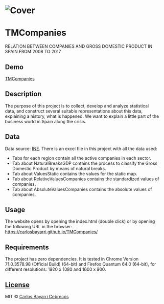 # ![Cover](https://github.com/CarlosBayarri/TMCompanies/master/cover_tmcompanies.jpg)

# TMCompanies
RELATION BETWEEN COMPANIES AND GROSS DOMESTIC PRODUCT IN SPAIN FROM 2008 TO 2017

## Demo
[TMCompanies](https://carlosbayarri.github.io/TMCompanies/)

## Description
The purpose of this project is to collect, develop and analyze statistical data, and construct several suitable representations about this data, explaining a history, what is happened. We want to explain a little part of the business world in Spain along the crisis.

## Data
Data source: [INE](https://www.ine.es/).
There is an excel file in this project with all the data used:
- Tabs for each region contain all the active companies in each sector.
- Tab about NaturalBreaksGDP contains the process to classify the Gross Domestic Product by means of natural breaks.
- Tab about ValuesStatic contains the values for the static map.
- Tab about RelativeValuesCompanies contains the standardized values of companies.
- Tab about AbsoluteValuesCompanies contains the absolute values of companies.

## Usage
The website opens by opening the index.html (double click) or by opening the following URL in the browser:
https://carlosbayarri.github.io/TMCompanies/

## Requirements
The project has zero dependencies.
It is tested in Chrome Version 71.0.3578.98 (Official Build) (64-bit) and Firefox Quantum 64.0 (64-bit), for different resolutions: 1920 x 1080 and 1600 x 900.

## [License](https://github.com/CarlosBayarri/TMCompanies/LICENSE.md)

MIT © [Carlos Bayarri Cebrecos ](https://github.com/CarlosBayarri/TMCompanies/master/LICENSE)
